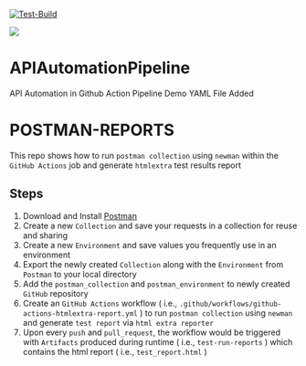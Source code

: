 
[![Test-Build](https://github.com/Mitesh411/APIAutomationPipeline/actions/workflows/mayhem-for-api.yml/badge.svg?branch=main)](https://github.com/Mitesh411/APIAutomationPipeline/actions/workflows/mayhem-for-api.yml)

<img src ="https://logos-download.com/wp-content/uploads/2020/06/Postman_Logo-700x259.png">

# APIAutomationPipeline
API Automation in Github Action Pipeline Demo
YAML File Added 

# POSTMAN-REPORTS
This repo shows how to run `postman collection` using `newman` within the `GitHub Actions` job and generate `htmlextra` test results report

## Steps
1. Download and Install [Postman](https://www.postman.com/downloads/)
2. Create a new `Collection` and save your requests in a collection for reuse and sharing
3. Create a new `Environment` and save values you frequently use in an environment
4. Export the newly created `Collection` along with the `Environment` from `Postman` to your local directory
5. Add the `postman_collection` and `postman_environment` to newly created `GitHub` repository
6. Create an `GitHub Actions` workflow ( i.e., `.github/workflows/github-actions-htmlextra-report.yml` ) to run `postman collection` using `newman` and generate `test report` via `html extra reporter`
7. Upon every `push` and `pull_request`, the workflow would be triggered with `Artifacts` produced during runtime ( i.e., `test-run-reports` ) which contains the html report ( i.e., `test_report.html` )
